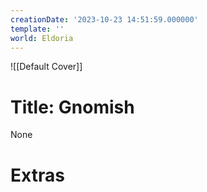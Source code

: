 ```yaml
---
creationDate: '2023-10-23 14:51:59.000000'
template: ''
world: Eldoria
---
```

![[Default Cover]]

# Title: Gnomish

None

# Extras

